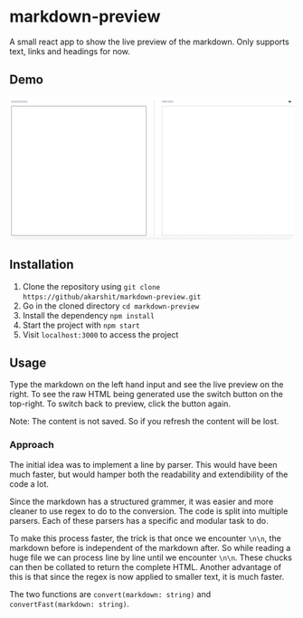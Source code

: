 # markdown-preview

A small react app to show the live preview of the markdown. Only supports text, links and headings for now.

## Demo

![Sample](public/sample.gif)

## Installation

1. Clone the repository using `git clone https://github/akarshit/markdown-preview.git`
1. Go in the cloned directory `cd markdown-preview`
1. Install the dependency `npm install`
1. Start the project with `npm start`
1. Visit `localhost:3000` to access the project

## Usage

Type the markdown on the left hand input and see the live preview on the right.
To see the raw HTML being generated use the switch button on the top-right.
To switch back to preview, click the button again.

Note: The content is not saved. So if you refresh the content will be lost.

### Approach

The initial idea was to implement a line by parser. This would have been much faster, but would hamper both the readability and extendibility of the code a lot.

Since the markdown has a structured grammer, it was easier and more cleaner to use regex to do to the conversion. The code is split into multiple parsers. Each of these parsers has a specific and modular task to do.

To make this process faster, the trick is that once we encounter `\n\n`, the markdown before is independent of the markdown after. So while reading a huge file we can process line by line until we encounter `\n\n`. These chucks can then be collated to return the complete HTML. Another advantage of this is that since the regex is now applied to smaller text, it is much faster.

The two functions are `convert(markdown: string)` and `convertFast(markdown: string)`.
